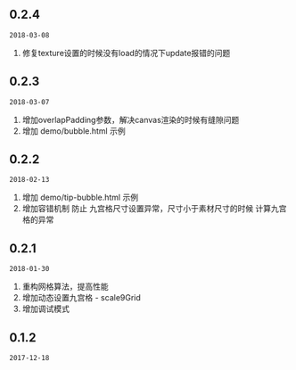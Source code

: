 
## 0.2.4

`2018-03-08`
1. 修复texture设置的时候没有load的情况下update报错的问题

## 0.2.3

`2018-03-07`
1. 增加overlapPadding参数，解决canvas渲染的时候有缝隙问题
2. 增加 demo/bubble.html 示例

## 0.2.2

`2018-02-13`
1. 增加 demo/tip-bubble.html 示例
2. 增加容错机制 防止 九宫格尺寸设置异常，尺寸小于素材尺寸的时候 计算九宫格的异常

## 0.2.1

`2018-01-30`
1. 重构网格算法，提高性能
2. 增加动态设置九宫格 - scale9Grid
3. 增加调试模式

## 0.1.2

`2017-12-18`
